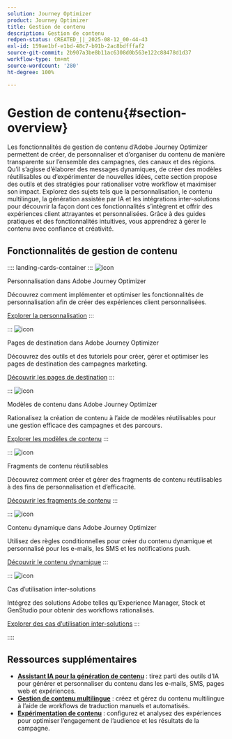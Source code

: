 ```yaml
---
solution: Journey Optimizer
product: Journey Optimizer
title: Gestion de contenu
description: Gestion de contenu
redpen-status: CREATED_||_2025-08-12_00-44-43
exl-id: 159ae1bf-e1bd-48c7-b91b-2ac8bdfffaf2
source-git-commit: 2b907a3be8b11ac6308d0b563e122c88478d1d37
workflow-type: tm+mt
source-wordcount: '280'
ht-degree: 100%

---
```


# Gestion de contenu{#section-overview}

Les fonctionnalités de gestion de contenu d’Adobe Journey Optimizer permettent de créer, de personnaliser et d’organiser du contenu de manière transparente sur l’ensemble des campagnes, des canaux et des régions. Qu’il s’agisse d’élaborer des messages dynamiques, de créer des modèles réutilisables ou d’expérimenter de nouvelles idées, cette section propose des outils et des stratégies pour rationaliser votre workflow et maximiser son impact. Explorez des sujets tels que la personnalisation, le contenu multilingue, la génération assistée par IA et les intégrations inter-solutions pour découvrir la façon dont ces fonctionnalités s’intègrent et offrir des expériences client attrayantes et personnalisées. Grâce à des guides pratiques et des fonctionnalités intuitives, vous apprendrez à gérer le contenu avec confiance et créativité.

## Fonctionnalités de gestion de contenu

:::: landing-cards-container
:::
![icon](https://cdn.experienceleague.adobe.com/icons/bullseye.svg?lang=fr)

Personnalisation dans Adobe Journey Optimizer

Découvrez comment implémenter et optimiser les fonctionnalités de personnalisation afin de créer des expériences client personnalisées.

[Explorer la personnalisation](personalization-landing-page.md)
:::

:::
![icon](https://cdn.experienceleague.adobe.com/icons/circle-play.svg?lang=fr)

Pages de destination dans Adobe Journey Optimizer

Découvrez des outils et des tutoriels pour créer, gérer et optimiser les pages de destination des campagnes marketing.

[Découvrir les pages de destination](landing-pages-landing-page.md)
:::

:::
![icon](https://cdn.experienceleague.adobe.com/icons/list-check.svg?lang=fr)

Modèles de contenu dans Adobe Journey Optimizer

Rationalisez la création de contenu à l’aide de modèles réutilisables pour une gestion efficace des campagnes et des parcours.

[Explorer les modèles de contenu](content-templates-landing-page.md)
:::

:::
![icon](https://cdn.experienceleague.adobe.com/icons/puzzle-piece.svg?lang=fr)

Fragments de contenu réutilisables

Découvrez comment créer et gérer des fragments de contenu réutilisables à des fins de personnalisation et d’efficacité.

[Découvrir les fragments de contenu](fragments-landing-page.md)
:::

:::
![icon](https://cdn.experienceleague.adobe.com/icons/gear.svg?lang=fr)

Contenu dynamique dans Adobe Journey Optimizer

Utilisez des règles conditionnelles pour créer du contenu dynamique et personnalisé pour les e-mails, les SMS et les notifications push.

[Découvrir le contenu dynamique](dynamic-landing-page.md)
:::

:::
![icon](https://cdn.experienceleague.adobe.com/icons/puzzle-piece.svg?lang=fr)

Cas d’utilisation inter-solutions

Intégrez des solutions Adobe telles qu’Experience Manager, Stock et GenStudio pour obtenir des workflows rationalisés.

[Explorer des cas d’utilisation inter-solutions](combine-landing-page.md)
:::

::::


## Ressources supplémentaires

- **[Assistant IA pour la génération de contenu](ai-assistant-landing-page.md)** : tirez parti des outils d’IA pour générer et personnaliser du contenu dans les e-mails, SMS, pages web et expériences.
- **[Gestion de contenu multilingue](content-multilingual-landing-page.md)** : créez et gérez du contenu multilingue à l’aide de workflows de traduction manuels et automatisés.
- **[Expérimentation de contenu](content-experiment-landing-page.md)** : configurez et analysez des expériences pour optimiser l’engagement de l’audience et les résultats de la campagne.
